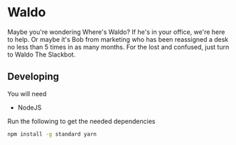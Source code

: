 # Waldo
Maybe you're wondering Where's Waldo? If he's in your office, we're here to
help. Or maybe it's Bob from marketing who has been reassigned a desk no less than 5
times in as many months. For the lost and confused, just turn to Waldo The
Slackbot.

## Developing
You will need
- NodeJS

Run the following to get the needed dependencies
```sh
npm install -g standard yarn
```
